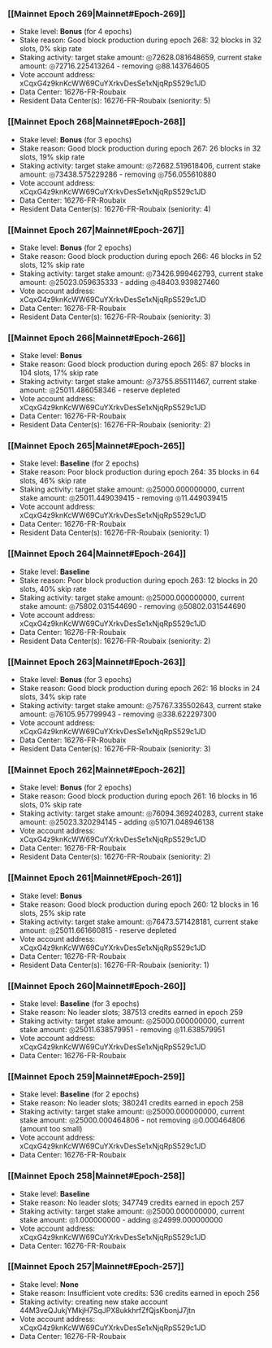 ### [[Mainnet Epoch 269|Mainnet#Epoch-269]]
* Stake level: **Bonus** (for 4 epochs)
* Stake reason: Good block production during epoch 268: 32 blocks in 32 slots, 0% skip rate
* Staking activity: target stake amount: ◎72628.081648659, current stake amount: ◎72716.225413264 - removing ◎88.143764605
* Vote account address: xCqxG4z9knKcWW69CuYXrkvDesSe1xNjqRpS529c1JD
* Data Center: 16276-FR-Roubaix
* Resident Data Center(s): 16276-FR-Roubaix (seniority: 5)
### [[Mainnet Epoch 268|Mainnet#Epoch-268]]
* Stake level: **Bonus** (for 3 epochs)
* Stake reason: Good block production during epoch 267: 26 blocks in 32 slots, 19% skip rate
* Staking activity: target stake amount: ◎72682.519618406, current stake amount: ◎73438.575229286 - removing ◎756.055610880
* Vote account address: xCqxG4z9knKcWW69CuYXrkvDesSe1xNjqRpS529c1JD
* Data Center: 16276-FR-Roubaix
* Resident Data Center(s): 16276-FR-Roubaix (seniority: 4)
### [[Mainnet Epoch 267|Mainnet#Epoch-267]]
* Stake level: **Bonus** (for 2 epochs)
* Stake reason: Good block production during epoch 266: 46 blocks in 52 slots, 12% skip rate
* Staking activity: target stake amount: ◎73426.999462793, current stake amount: ◎25023.059635333 - adding ◎48403.939827460
* Vote account address: xCqxG4z9knKcWW69CuYXrkvDesSe1xNjqRpS529c1JD
* Data Center: 16276-FR-Roubaix
* Resident Data Center(s): 16276-FR-Roubaix (seniority: 3)
### [[Mainnet Epoch 266|Mainnet#Epoch-266]]
* Stake level: **Bonus**
* Stake reason: Good block production during epoch 265: 87 blocks in 104 slots, 17% skip rate
* Staking activity: target stake amount: ◎73755.855111467, current stake amount: ◎25011.486058346 - reserve depleted
* Vote account address: xCqxG4z9knKcWW69CuYXrkvDesSe1xNjqRpS529c1JD
* Data Center: 16276-FR-Roubaix
* Resident Data Center(s): 16276-FR-Roubaix (seniority: 2)
### [[Mainnet Epoch 265|Mainnet#Epoch-265]]
* Stake level: **Baseline** (for 2 epochs)
* Stake reason: Poor block production during epoch 264: 35 blocks in 64 slots, 46% skip rate
* Staking activity: target stake amount: ◎25000.000000000, current stake amount: ◎25011.449039415 - removing ◎11.449039415
* Vote account address: xCqxG4z9knKcWW69CuYXrkvDesSe1xNjqRpS529c1JD
* Data Center: 16276-FR-Roubaix
* Resident Data Center(s): 16276-FR-Roubaix (seniority: 1)
### [[Mainnet Epoch 264|Mainnet#Epoch-264]]
* Stake level: **Baseline**
* Stake reason: Poor block production during epoch 263: 12 blocks in 20 slots, 40% skip rate
* Staking activity: target stake amount: ◎25000.000000000, current stake amount: ◎75802.031544690 - removing ◎50802.031544690
* Vote account address: xCqxG4z9knKcWW69CuYXrkvDesSe1xNjqRpS529c1JD
* Data Center: 16276-FR-Roubaix
* Resident Data Center(s): 16276-FR-Roubaix (seniority: 2)
### [[Mainnet Epoch 263|Mainnet#Epoch-263]]
* Stake level: **Bonus** (for 3 epochs)
* Stake reason: Good block production during epoch 262: 16 blocks in 24 slots, 34% skip rate
* Staking activity: target stake amount: ◎75767.335502643, current stake amount: ◎76105.957799943 - removing ◎338.622297300
* Vote account address: xCqxG4z9knKcWW69CuYXrkvDesSe1xNjqRpS529c1JD
* Data Center: 16276-FR-Roubaix
* Resident Data Center(s): 16276-FR-Roubaix (seniority: 3)
### [[Mainnet Epoch 262|Mainnet#Epoch-262]]
* Stake level: **Bonus** (for 2 epochs)
* Stake reason: Good block production during epoch 261: 16 blocks in 16 slots, 0% skip rate
* Staking activity: target stake amount: ◎76094.369240283, current stake amount: ◎25023.320294145 - adding ◎51071.048946138
* Vote account address: xCqxG4z9knKcWW69CuYXrkvDesSe1xNjqRpS529c1JD
* Data Center: 16276-FR-Roubaix
* Resident Data Center(s): 16276-FR-Roubaix (seniority: 2)
### [[Mainnet Epoch 261|Mainnet#Epoch-261]]
* Stake level: **Bonus**
* Stake reason: Good block production during epoch 260: 12 blocks in 16 slots, 25% skip rate
* Staking activity: target stake amount: ◎76473.571428181, current stake amount: ◎25011.661660815 - reserve depleted
* Vote account address: xCqxG4z9knKcWW69CuYXrkvDesSe1xNjqRpS529c1JD
* Data Center: 16276-FR-Roubaix
* Resident Data Center(s): 16276-FR-Roubaix (seniority: 1)
### [[Mainnet Epoch 260|Mainnet#Epoch-260]]
* Stake level: **Baseline** (for 3 epochs)
* Stake reason: No leader slots; 387513 credits earned in epoch 259
* Staking activity: target stake amount: ◎25000.000000000, current stake amount: ◎25011.638579951 - removing ◎11.638579951
* Vote account address: xCqxG4z9knKcWW69CuYXrkvDesSe1xNjqRpS529c1JD
* Data Center: 16276-FR-Roubaix
### [[Mainnet Epoch 259|Mainnet#Epoch-259]]
* Stake level: **Baseline** (for 2 epochs)
* Stake reason: No leader slots; 380241 credits earned in epoch 258
* Staking activity: target stake amount: ◎25000.000000000, current stake amount: ◎25000.000464806 - not removing ◎0.000464806 (amount too small)
* Vote account address: xCqxG4z9knKcWW69CuYXrkvDesSe1xNjqRpS529c1JD
* Data Center: 16276-FR-Roubaix
### [[Mainnet Epoch 258|Mainnet#Epoch-258]]
* Stake level: **Baseline**
* Stake reason: No leader slots; 347749 credits earned in epoch 257
* Staking activity: target stake amount: ◎25000.000000000, current stake amount: ◎1.000000000 - adding ◎24999.000000000
* Vote account address: xCqxG4z9knKcWW69CuYXrkvDesSe1xNjqRpS529c1JD
* Data Center: 16276-FR-Roubaix
### [[Mainnet Epoch 257|Mainnet#Epoch-257]]
* Stake level: **None**
* Stake reason: Insufficient vote credits: 536 credits earned in epoch 256
* Staking activity: creating new stake account 44M3veQJukjYMkjH7SqJPX8ukkhrfZfQjsKbonjJ7jtn
* Vote account address: xCqxG4z9knKcWW69CuYXrkvDesSe1xNjqRpS529c1JD
* Data Center: 16276-FR-Roubaix